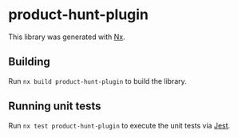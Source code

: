 # product-hunt-plugin

This library was generated with [Nx](https://nx.dev).

## Building

Run `nx build product-hunt-plugin` to build the library.

## Running unit tests

Run `nx test product-hunt-plugin` to execute the unit tests via [Jest](https://jestjs.io).
